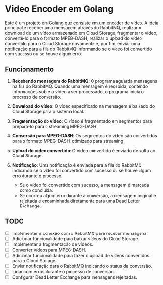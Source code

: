 # Video Encoder em Golang

Este é um projeto em Golang que consiste em um encoder de vídeo. A ideia principal é receber uma mensagem através do RabbitMQ, realizar o download de um vídeo armazenado em Cloud Storage, fragmentar o vídeo, convertê-lo para o formato MPEG-DASH, realizar o upload do vídeo convertido para o Cloud Storage novamente e, por fim, enviar uma notificação para a fila do RabbitMQ informando se o vídeo foi convertido com sucesso ou se houve algum erro.

## Funcionamento

1. **Recebendo mensagem do RabbitMQ**: O programa aguarda mensagens na fila do RabbitMQ. Quando uma mensagem é recebida, contendo informações sobre o vídeo a ser processado, o programa inicia o processo de conversão.

2. **Download do vídeo**: O vídeo especificado na mensagem é baixado do Cloud Storage para o sistema local.

3. **Fragmentação do vídeo**: O vídeo é fragmentado em segmentos para prepará-lo para o streaming MPEG-DASH.

4. **Conversão para MPEG-DASH**: Os segmentos do vídeo são convertidos para o formato MPEG-DASH, otimizado para streaming.

5. **Upload do vídeo convertido**: O vídeo convertido é enviado de volta ao Cloud Storage.

6. **Notificação**: Uma notificação é enviada para a fila do RabbitMQ indicando se o vídeo foi convertido com sucesso ou se houve algum erro durante o processo.

   - Se o vídeo foi convertido com sucesso, a mensagem é marcada como concluída.
   - Se ocorreu algum erro durante a conversão, a mensagem original é rejeitada e encaminhada diretamente para uma Dead Letter Exchange.

## TODO

- [ ] Implementar a conexão com o RabbitMQ para receber mensagens.
- [ ] Adicionar funcionalidade para baixar vídeos do Cloud Storage.
- [ ] Implementar a fragmentação de vídeos.
- [ ] Converter vídeos para MPEG-DASH.
- [ ] Adicionar funcionalidade para fazer o upload de vídeos convertidos para o Cloud Storage.
- [ ] Enviar notificação para o RabbitMQ indicando o status da conversão.
- [ ] Lidar com erros durante o processo de conversão.
- [ ] Configurar Dead Letter Exchange para mensagens rejeitadas.
